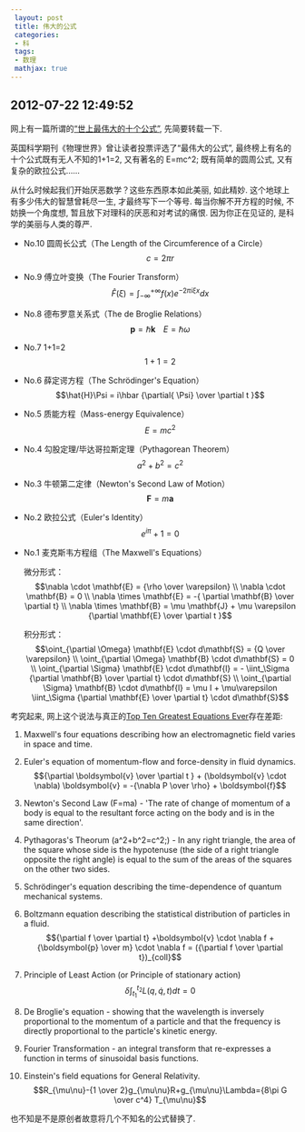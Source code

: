 ```yaml
---
 layout: post
 title: 伟大的公式
 categories: 
 - 科
 tags:
 - 数理
 mathjax: true
---
```


##  2012-07-22 12:49:52

网上有一篇所谓的[“世上最伟大的十个公式”](http://news.cnblogs.com/n/114549), 先简要转载一下. 


英国科学期刊《物理世界》曾让读者投票评选了“最伟大的公式”, 最终榜上有名的十个公式既有无人不知的1+1=2, 又有著名的 E=mc^2; 既有简单的圆周公式, 又有复杂的欧拉公式……

从什么时候起我们开始厌恶数学？这些东西原本如此美丽, 如此精妙. 这个地球上有多少伟大的智慧曾耗尽一生, 才最终写下一个等号. 每当你解不开方程的时候, 不妨换一个角度想, 暂且放下对理科的厌恶和对考试的痛恨. 因为你正在见证的, 是科学的美丽与人类的尊严. 

* No.10 圆周长公式（The Length of the Circumference of a Circle）
$$c=2 \pi r$$

* No.9 傅立叶变换（The Fourier Transform）
$$\hat {F} (\xi)=\int_{-\infty}^{+\infty} f(x) e^{-2 \pi i \xi x} dx$$

* No.8 德布罗意关系式（The de Broglie Relations）
$$\boldsymbol{p} = \hbar \boldsymbol{k} \;\;\;\; E=\hbar \omega$$

* No.7 1+1=2
$$1+1=2$$

* No.6 薛定谔方程（The Schrödinger's Equation）
$$\hat{H}\Psi = i\hbar {\partial{ \Psi} \over \partial t }$$

* No.5 质能方程（Mass-energy Equivalence）
$$E=mc^2$$

* No.4 勾股定理/毕达哥拉斯定理（Pythagorean Theorem）
$$a^2+b^2=c^2$$

* No.3 牛顿第二定律（Newton's Second Law of Motion）
$$\mathbf{F} = m \mathbf{a}$$

* No.2 欧拉公式（Euler's Identity）
$$e^{i\pi}+1=0$$

* No.1 麦克斯韦方程组（The Maxwell's Equations）

	微分形式：
	$$\nabla \cdot \mathbf{E} = {\rho \over \varepsilon} \\
	\nabla \cdot \mathbf{B} = 0 \\
	\nabla \times \mathbf{E} = -{ \partial \mathbf{B} \over \partial t} \\
	\nabla \times \mathbf{B} = \mu \mathbf{J} + \mu \varepsilon {\partial \mathbf{E} \over \partial t }$$

	积分形式：
	$$\oint_{\partial \Omega} \mathbf{E} \cdot d\mathbf{S} = {Q \over \varepsilon} \\
	\oint_{\partial \Omega} \mathbf{B} \cdot d\mathbf{S} = 0 \\
	\oint_{\partial \Sigma} \mathbf{E} \cdot d\mathbf{l} = - \iint_\Sigma {\partial \mathbf{B} \over \partial t} \cdot d\mathbf{S} \\
	\oint_{\partial \Sigma} \mathbf{B} \cdot d\mathbf{l} = \mu I + \mu\varepsilon \iint_\Sigma {\partial \mathbf{E} \over \partial t} \cdot d\mathbf{S}$$


考究起来, 网上这个说法与真正的[Top Ten Greatest Equations Ever](http://www.top-ten-10.com/science/mathematics/equations.htm)存在差距:

1. Maxwell's four equations describing how an electromagnetic field varies in space and time. 

2. Euler's equation of momentum-flow and force-density in fluid dynamics.
	$${\partial \boldsymbol{v} \over \partial t } + (\boldsymbol{v} \cdot \nabla) \boldsymbol{v} = -{\nabla P \over \rho} + \boldsymbol{f}$$

3. Newton's Second Law (F=ma) - 'The rate of change of momentum of a body is equal to the resultant force acting on the body and is in the same direction'.

4. Pythagoras's Theorum (a^2+b^2=c^2;) - In any right triangle, the area of the square whose side is the hypotenuse (the side of a right triangle opposite the right angle) is equal to the sum of the areas of the squares on the other two sides.

5. Schrödinger's equation describing the time-dependence of quantum mechanical systems.

6. Boltzmann equation describing the statistical distribution of particles in a fluid.
$${\partial f \over \partial t} +\boldsymbol{v} \cdot \nabla f + {\boldsymbol{p} \over m} \cdot \nabla f = ({\partial f \over \partial t})_{coll}$$

7. Principle of Least Action (or Principle of stationary action)
 $$\delta \int_{t_1}^{t_2} L(q,\dot{q},t) dt=0$$

8. De Broglie's equation - showing that the wavelength is inversely proportional to the momentum of a particle and that the frequency is directly proportional to the particle's kinetic energy.

9. Fourier Transformation - an integral transform that re-expresses a function in terms of sinusoidal basis functions.

10. Einstein's field equations for General Relativity.
$$R_{\mu\nu}-{1 \over 2}g_{\mu\nu}R+g_{\mu\nu}\Lambda={8\pi G \over c^4} T_{\mu\nu}$$

也不知是不是原创者故意将几个不知名的公式替换了. 


